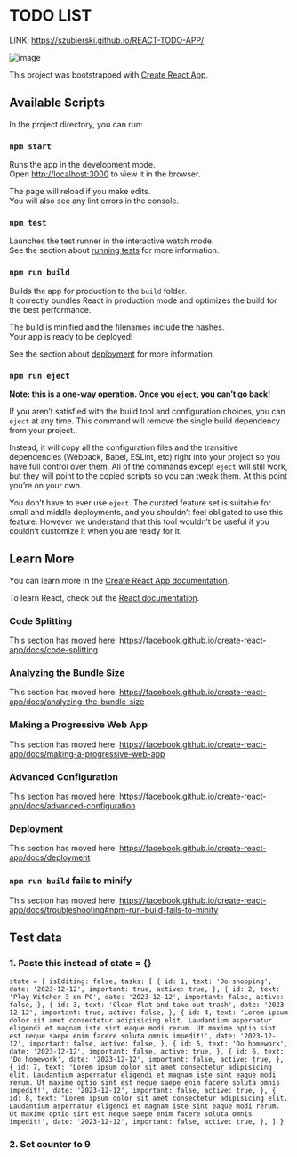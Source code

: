 # TODO LIST
LINK: https://szubierski.github.io/REACT-TODO-APP/

![image](https://github.com/Szubierski/REACT-TODO-APP/assets/87711025/7e7354f4-af90-4b1a-b15b-1eb0f171f381)


This project was bootstrapped with [Create React App](https://github.com/facebook/create-react-app).

## Available Scripts

In the project directory, you can run:

### `npm start`

Runs the app in the development mode.<br>
Open [http://localhost:3000](http://localhost:3000) to view it in the browser.

The page will reload if you make edits.<br>
You will also see any lint errors in the console.

### `npm test`

Launches the test runner in the interactive watch mode.<br>
See the section about [running tests](https://facebook.github.io/create-react-app/docs/running-tests) for more information.

### `npm run build`

Builds the app for production to the `build` folder.<br>
It correctly bundles React in production mode and optimizes the build for the best performance.

The build is minified and the filenames include the hashes.<br>
Your app is ready to be deployed!

See the section about [deployment](https://facebook.github.io/create-react-app/docs/deployment) for more information.

### `npm run eject`

**Note: this is a one-way operation. Once you `eject`, you can’t go back!**

If you aren’t satisfied with the build tool and configuration choices, you can `eject` at any time. This command will remove the single build dependency from your project.

Instead, it will copy all the configuration files and the transitive dependencies (Webpack, Babel, ESLint, etc) right into your project so you have full control over them. All of the commands except `eject` will still work, but they will point to the copied scripts so you can tweak them. At this point you’re on your own.

You don’t have to ever use `eject`. The curated feature set is suitable for small and middle deployments, and you shouldn’t feel obligated to use this feature. However we understand that this tool wouldn’t be useful if you couldn’t customize it when you are ready for it.

## Learn More

You can learn more in the [Create React App documentation](https://facebook.github.io/create-react-app/docs/getting-started).

To learn React, check out the [React documentation](https://reactjs.org/).

### Code Splitting

This section has moved here: https://facebook.github.io/create-react-app/docs/code-splitting

### Analyzing the Bundle Size

This section has moved here: https://facebook.github.io/create-react-app/docs/analyzing-the-bundle-size

### Making a Progressive Web App

This section has moved here: https://facebook.github.io/create-react-app/docs/making-a-progressive-web-app

### Advanced Configuration

This section has moved here: https://facebook.github.io/create-react-app/docs/advanced-configuration

### Deployment

This section has moved here: https://facebook.github.io/create-react-app/docs/deployment

### `npm run build` fails to minify

This section has moved here: https://facebook.github.io/create-react-app/docs/troubleshooting#npm-run-build-fails-to-minify

## Test data

### 1. Paste this instead of state = {}

`state = {
  isEditing: false,
  tasks: [
    {
      id: 1,
      text: 'Do shopping',
      date: '2023-12-12',
      important: true,
      active: true,
    },
    {
      id: 2,
      text: 'Play Witcher 3 on PC',
      date: '2023-12-12',
      important: false,
      active: false,
    },
    {
      id: 3,
      text: 'Clean flat and take out trash',
      date: '2023-12-12',
      important: true,
      active: false,
    },
    {
      id: 4,
      text: 'Lorem ipsum dolor sit amet consectetur adipisicing elit. Laudantium aspernatur eligendi et magnam iste sint eaque modi rerum. Ut maxime optio sint est neque saepe enim facere soluta omnis impedit!',
      date: '2023-12-12',
      important: false,
      active: false,
    },
    {
      id: 5,
      text: 'Do homework',
      date: '2023-12-12',
      important: false,
      active: true,
    },
    {
      id: 6,
      text: 'Do homework',
      date: '2023-12-12',
      important: false,
      active: true,
    },
    {
      id: 7,
      text: 'Lorem ipsum dolor sit amet consectetur adipisicing elit. Laudantium aspernatur eligendi et magnam iste sint eaque modi rerum. Ut maxime optio sint est neque saepe enim facere soluta omnis impedit!',
      date: '2023-12-12',
      important: false,
      active: true,
    },
    {
      id: 8,
      text: 'Lorem ipsum dolor sit amet consectetur adipisicing elit. Laudantium aspernatur eligendi et magnam iste sint eaque modi rerum. Ut maxime optio sint est neque saepe enim facere soluta omnis impedit!',
      date: '2023-12-12',
      important: false,
      active: true,
    },
  ]
}`

### 2. Set counter to 9
